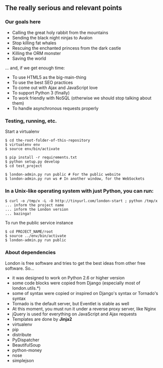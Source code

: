## The really serious and relevant points

### Our goals here

- Calling the great holy rabbit from the mountains
- Sending the black night ninjas to Avalon
- Stop killing fat whales
- Rescuing the enchanted princess from the dark castle
- Killing the ORM monster
- Saving the world

... and, if we get enough time:

- To use HTML5 as the big-main-thing
- To use the best SEO practices
- To come out with Ajax and JavaScript love
- To support Python 3 (finally)
- To work friendly with NoSQL (otherwise we should stop talking about them)
- To handle asynchronous requests properly

### Testing, running, etc.

Start a virtualenv

    $ cd the-root-folder-of-this-repository
    $ virtualenv env
    $ source env/bin/activate

    $ pip install -r requirements.txt
    $ python setup.py develop
    $ cd test_project

    $ london-admin.py run public # For the public website
    $ london-admin.py run ws # In another window, for the WebSockets

### In a Unix-like operating system with just Python, you can run:

    $ curl -o /tmp/x -L -O http://tinyurl.com/london-start ; python /tmp/x
    ... inform the project name
    ... inform the London version
    ... bazinga!

To run the public service instance

    $ cd PROJECT_NAME/root
    $ source ../env/bin/activate
    $ london-admin.py run public

### About dependencies

London is free software and tries to get the best ideas from other free software. So...

- it was designed to work on Python 2.6 or higher version
- some code blocks were copied from Django (especially most of london.utils.\*)
- some of syntax were copied or inspired on Django's syntax or Tornado's syntax
- Tornado is the default server, but Eventlet is stable as well
- At this moment, you must run it under a reverse proxy server, like Nginx
- jQuery is used for everything on JavaScript and Ajax requests
- Templates are done by **Jinja2**
- virtualenv
- pip
- distribute
- PyDispatcher
- BeautifulSoup
- python-money
- nose
- simplejson

